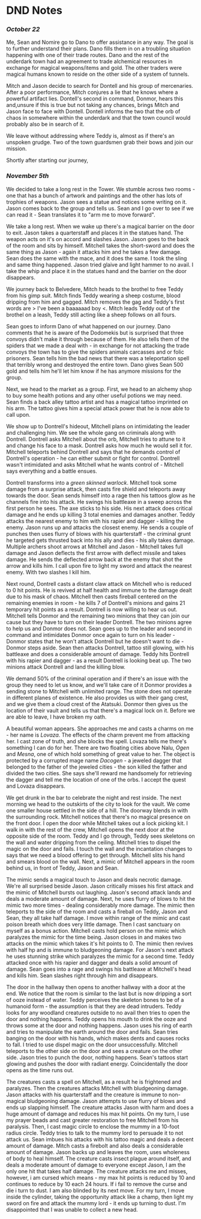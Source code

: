 # DND Notes

### *October 22*

  Me, Sean and Nomire go to Dano to offer assistance in any way. The goal is to further understand their plans. Dano
fills them in on a troubling situation happening with one of their trade routes. Dano and the rest of the underdark
town had an agreement to trade alchemical resources in exchange for magical weapons/items and gold. The other traders
were magical humans known to reside on the other side of a system of tunnels.

  Mitch and Jason decide to search for Dontell and his group of mercenaries. After a poor performance, Mitch conjures
a lie that he knows where a powerful artifact lies. Dontell's second in command, Donmor, hears this and,unsure if
this is true but not taking any chances, brings Mitch and Jason face to face with Dontell. Dontell informs the two
that the orb of chaos in somewhere within the underdark and that the town council would probably also be in search of
it.

  We leave without addressing where Teddy is, almost as if there's an unspoken grudge. Two of the town guardsmen grab
their bows and join our mission.

  Shortly after starting our journey,

### *November 5th*

  We decided to take a long rest in the Tower. We stumble across two rooms - one that has a bunch of artwork and
paintings and the other has lots of trophies of weapons. Jason sees a statue and notices some writing on it. Jason
comes back to the group and tells us. Sean and I go over to see if we can read it - Sean translates it to "arm me
to move forward".

  We take a long rest. When we wake up there's a magical barrier on the door to exit. Jason takes a quarterstaff and
places it in the statues hand. The weapon acts on it's on accord and slashes Jason. Jason goes to the back of the
room and sits by himself. Mitchell takes the short-sword and does the same thing as Jason - again it attacks him and
he takes a few damage. Sean does the same with the mace, and it does the same. I took the sling and same thing
happened. Jason tried glaive and light hammer to no avail. I take the whip and place it in the statues hand and the
barrier on the door disappears.

  We journey back to Belvedere, Mitch heads to the brothel to free Teddy from his gimp suit. Mitch finds Teddy
wearing a sheep costume, blood dripping from him and gagged. Mitch removes the gag and Teddy's first words are > I've
been a baaaaaad boy <. Mitch leads Teddy out of the brothel on a leash, Teddy still acting like a sheep follows on all
fours.

  Sean goes to inform Dano of what happened on our journey. Dano comments that he is aware of the Dodomekis but is
surprised that three convoys didn't make it through because of them. He also tells them of the spiders that we made
a deal with - in exchange for not attacking the trade convoys the town has to give the spiders animals carcasses and
or folic prisoners. Sean tells him the bad news that there was a teleportation spell that terribly wrong and destroyed
the entire town. Dano gives Sean 500 gold and tells him he'll let him know if he has anymore missions for the group.

  Next, we head to the market as a group. First, we head to an alchemy shop to buy some health potions and any other
useful potions we may need. Sean finds a back alley tattoo artist and has a magical tattoo imprinted on his arm. The
tattoo gives him a special attack power that he is now able to call upon.

  We show up to Dontrell's hideout, Mitchell plans on intimidating the leader and challenging him. We see the whole
gang on criminals along with Dontrell. Dontrell asks Mitchell about the orb, Mitchell tries to attune to it and
change his face to a mask. Dontrell asks how much he would sell it for. Mitchell teleports behind Dontrell and says
that he demands control of Dontrell's operation - he can either submit or fight for control. Dontrell wasn't intimidated
and asks Mitchell what he wants control of - Mitchell says everything and a battle ensues.

Dontrell transforms into a _green skinned warlock_. Mitchell took some damage from a surprise attack, then casts fire 
shield and teleports away towards the door. Sean sends himself into a rage then his tattoos glow as he channels fire 
into his attack. He swings his battleaxe in a sweep across the first person he sees. The axe sticks to his side. His 
next attack does critical damage and he ends up killing 3 total enemies and damages another. Teddy attacks the nearest
enemy to him with his rapier and dagger - killing the enemy. Jason runs up and attacks the closest enemy. He sends a
couple of punches then uses flurry of blows with his quarterstaff - the criminal grunt he targeted gets thrusted back 
into his ally and dies - his ally takes damage. Multiple archers shoot arrows at Mitchell and Jason - Mitchell takes 
full damage and Jason deflects the first arrow with deflect missile and takes damage. He sends the deflected arrow back 
at the enemy that shot the arrow and kills him. I call upon fire to light my sword and attack the nearest enemy. With 
two slashes I kill him.

  Next round, Dontrell casts a distant claw attack on Mitchell who is reduced to 0 hit points. He is revived at half
health and immune to the damage dealt due to his mask of chaos. Mitchell then casts fireball centered on the remaining
enemies in room - he kills 7 of Dontrell's minions and gains 21 temporary hit points as a result. Dontrell is now
willing to hear us out. Mitchell tells Donmor and the remaining two minions that they can join our cause but they have
to turn on their leader Dontrell. The two minions agree to help us and Donmor does not. Sean goes up to the leader and
second in command and intimidates Donmor once again to turn on his leader - Donmor states that he won't attack
Dontrell but he doesn't want to die - Donmor steps aside. Sean then attacks Dontrell, tattoo still glowing, with his
battleaxe and does a considerable amount of damage. Teddy hits Dontrell with his rapier and dagger - as a result
Dontrell is looking beat up. The two minions attack Dontrell and land the killing blow.

  We demand 50% of the criminal operation and if there's an issue with the group they need to let us know, and we'll
take care of it Donmor provides a sending stone to Mitchell with unlimited range. The stone does not operate in
different planes of existence. He also provides us with their gang crest, and we give them a cloud crest of the
Atatsuki. Donmor then gives us the location of their vault and tells us that there's a magical lock on it. Before we
are able to leave, I have broken my oath.

  A beautiful woman appears. She approaches me and casts a charms on me - her name is _Lovaza_. The effects of the charm
prevent me from attacking her. I cast zone of truth, and she blocks the spell. Lovaza tells me there's something I can
do for her. There are two floating cities above Nalu, _Ogen_ and _Mesna_, one of which hold something of great value to
her. The object is protected by a corrupted mage name _Dacogen_ - a jeweled dagger that belonged to the father of the
jeweled cities - the son killed the father and divided the two cities. She says she'll reward me handsomely for
retrieving the dagger and tell me the location of one of the orbs. I accept the quest and Lovaza disappears.

  We get drunk in the bar to celebrate the night and rest inside. The next morning we head to the outskirts of the
city to look for the vault. We come one smaller house settled in the side of a hill. The doorway blends in with the
surrounding rock. Mitchell notices that there's no magical presence on the front door. I open the door while Mitchell
takes out a lock picking kit. I walk in with the rest of the crew, Mitchell opens the next door at the opposite side
of the room. Teddy and I go through, Teddy sees skeletons on the wall and water dripping from the ceiling. Mitchell
tries to dispel the magic on the door and fails. I touch the wall and the incantation changes to says that we need a
blood offering to get through. Mitchell slits his hand and smears blood on the wall. Next, a mimic of Mitchell appears
in the room behind us, in front of Teddy, Jason and Sean.

  The mimic sends a magical touch to Jason and deals necrotic damage. We're all surprised beside Jason. Jason
critically misses his first attack and the mimic of Mitchell bursts out laughing. Jason's second attack lands and
deals a moderate amount of damage. Next, he uses flurry of blows to hit the mimic two more times - dealing
considerably more damage. The mimic then teleports to the side of the room and casts a fireball on Teddy, Jason and
Sean, they all take half damage. I move within range of the mimic and cast poison breath which does very little
damage. Then I cast sanctuary on myself as a bonus action. Mitchell casts hold person on the mimic which paralyzes
the mimic for the time being. Jason closes in and makes two attacks on the mimic which takes it's hit points to 0.
The mimic then revives with half hp and is immune to bludgeoning damage. For Jason's next attack he uses stunning
strike which paralyzes the mimic for a second time. Teddy attacked once with his rapier and dagger and deals a solid
amount of damage. Sean goes into a rage and swings his battleaxe at Mitchell's head and kills him. Sean slashes right
through him and disappears.

  The door in the hallway then opens to another hallway with a door at the end. We notice
that the room is similar to the last but is now dripping a sort of ooze instead of water. Teddy perceives the skeleton
bones to be of a humanoid form - the assumption is that they are dead intruders. Teddy looks for any woodland
creatures outside to no avail then tries to open the door and nothing happens. Teddy opens his mouth to drink the ooze
and throws some at the door and nothing happens. Jason uses his ring of earth and tries to manipulate the earth around
the door and fails. Sean tries banging on the door with his hands, which makes dents and causes rocks to fall. I tried
to use dispel magic on the door unsuccessfully. Mitchell teleports to the other side on the door and sees a creature
on the other side. Jason tries to punch the door, nothing happens. Sean's tattoos start glowing and pushes the door
with radiant energy. Coincidentally the door opens as the time runs out.

  The creatures casts a spell on Mitchell, as a result he is frightened and paralyzes. Then the creatures attacks
Mitchell with bludgeoning damage. Jason attacks with his quarterstaff and the creature is immune to non-magical
bludgeoning damage. Jason attempts to use flurry of blows and ends up slapping himself. The creature attacks Jason
with harm and does a huge amount of damage and reduces his max hit points. On my turn, I use my prayer beads and cast
greater restoration to free Mitchell from his paralysis. Then, I cast magic circle to enclose the mummy in a 10-foot
radius circle. Teddy tries to talk to the mummy lord to persuade it to not attack us. Sean imbues his attacks with his
tattoo magic and deals a decent amount of damage. Mitch casts a firebolt and also deals a considerable amount of
damage. Jason backs up and leaves the room, uses wholeness of body to heal himself. The creature casts insect plague
around itself, and deals a moderate amount of damage to everyone except Jason, I am the only one hit that takes half
damage. The creature attacks me and misses, however, i am cursed which means - my max hit points is reduced by 10 and
continues to reduce by 10 each 24 hours. If i fail to remove the curse and die i turn to dust. I am also blinded by
its next move. For my turn, I move inside the cylinder, taking the opportunity attack like a champ, then light my
sword on fire and attack the mummy lord - it ends up turning to dust. I'm disappointed that I was unable to collect a
new head.
